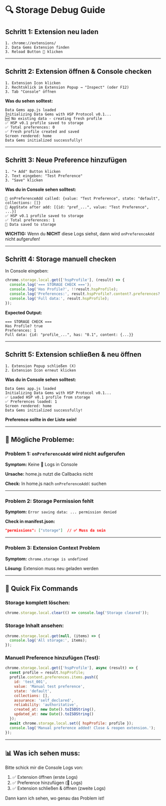 # 🔍 Storage Debug Guide

## Schritt 1: Extension neu laden
```
1. chrome://extensions/
2. Data Gems Extension finden
3. Reload Button 🔄 klicken
```

---

## Schritt 2: Extension öffnen & Console checken

```
1. Extension Icon klicken
2. Rechtsklick im Extension Popup → "Inspect" (oder F12)
3. Tab "Console" öffnen
```

**Was du sehen solltest:**
```
Data Gems app.js loaded
Initializing Data Gems with HSP Protocol v0.1...
🆕 No existing data - creating fresh profile
✅ HSP v0.1 profile saved to storage
✅ Total preferences: 0
✅ Fresh profile created and saved
Screen rendered: home
Data Gems initialized successfully!
```

---

## Schritt 3: Neue Preference hinzufügen

```
1. "+ Add" Button klicken
2. Text eingeben: "Test Preference"
3. "Save" klicken
```

**Was du in Console sehen solltest:**
```
🔵 onPreferenceAdd called: {value: "Test Preference", state: "default", collections: []}
🔵 AppState after add: [{id: "pref_...", value: "Test Preference", ...}]
✅ HSP v0.1 profile saved to storage
✅ Total preferences: 1
🔵 Data saved to storage
```

**WICHTIG:** Wenn du **NICHT** diese Logs siehst, dann wird `onPreferenceAdd` nicht aufgerufen!

---

## Schritt 4: Storage manuell checken

In Console eingeben:
```javascript
chrome.storage.local.get(['hspProfile'], (result) => {
  console.log('=== STORAGE CHECK ===');
  console.log('Has Profile?', !!result.hspProfile);
  console.log('Preferences:', result.hspProfile?.content?.preferences?.items?.length || 0);
  console.log('Full data:', result.hspProfile);
});
```

**Expected Output:**
```
=== STORAGE CHECK ===
Has Profile? true
Preferences: 1
Full data: {id: "profile_...", has: "0.1", content: {...}}
```

---

## Schritt 5: Extension schließen & neu öffnen

```
1. Extension Popup schließen (X)
2. Extension Icon erneut klicken
```

**Was du in Console sehen solltest:**
```
Data Gems app.js loaded
Initializing Data Gems with HSP Protocol v0.1...
✅ Loaded HSP v0.1 profile from storage
✅ Preferences loaded: 1
Screen rendered: home
Data Gems initialized successfully!
```

**Preference sollte in der Liste sein!**

---

## 🐛 Mögliche Probleme:

### Problem 1: `onPreferenceAdd` wird nicht aufgerufen
**Symptom:** Keine 🔵 Logs in Console

**Ursache:** home.js nutzt die Callbacks nicht

**Check:** In home.js nach `onPreferenceAdd(` suchen

---

### Problem 2: Storage Permission fehlt
**Symptom:** `Error saving data: ... permission denied`

**Check in manifest.json:**
```json
"permissions": ["storage"]  // ✅ Muss da sein
```

---

### Problem 3: Extension Context Problem
**Symptom:** `chrome.storage is undefined`

**Lösung:** Extension muss neu geladen werden

---

## 🔧 Quick Fix Commands

### Storage komplett löschen:
```javascript
chrome.storage.local.clear(() => console.log('Storage cleared'));
```

### Storage Inhalt ansehen:
```javascript
chrome.storage.local.get(null, (items) => {
  console.log('All storage:', items);
});
```

### Manuell Preference hinzufügen (Test):
```javascript
chrome.storage.local.get(['hspProfile'], async (result) => {
  const profile = result.hspProfile;
  profile.content.preferences.items.push({
    id: 'test_001',
    value: 'Manual test preference',
    state: 'default',
    collections: [],
    assurance: 'self_declared',
    reliability: 'authoritative',
    created_at: new Date().toISOString(),
    updated_at: new Date().toISOString()
  });
  await chrome.storage.local.set({ hspProfile: profile });
  console.log('Manual preference added! Close & reopen extension.');
});
```

---

## 📊 Was ich sehen muss:

Bitte schick mir die Console Logs von:
1. ✅ Extension öffnen (erste Logs)
2. ✅ Preference hinzufügen (🔵 Logs)
3. ✅ Extension schließen & öffnen (zweite Logs)

Dann kann ich sehen, wo genau das Problem ist!
